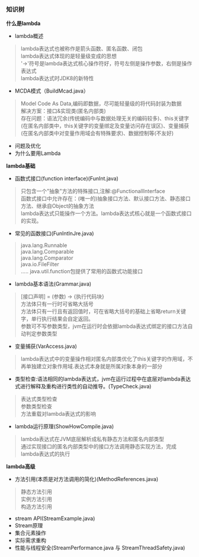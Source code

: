 ### 知识树
**什么是lambda**
* lambda概述
> lambda表达式也被称作是箭头函数、匿名函数、闭包\
> lambda表达式体现的是轻量级变成的思想\
> '->'符号是lambda表达式核心操作符好，符号左侧是操作参数，右侧是操作表达式\
> lambda表达式时JDK8的新特性
* MCDA模式（BuildMcad.java）
> Model Code As Data,编码即数据，尽可能轻量级的将代码封装为数据\
> 解决方案：接口&实现类(匿名内部类) \
> 存在问题：语法冗余(传统编码中与数据处理无关的编码较多)、this关键字(在匿名内部类中，this关键字的变量绑定及变量访问存在误区)、变量捕获(在匿名内部类中对变量作用域会有特殊要求)、数据控制等(不友好)
* 问题及优化
* 为什么要用Lambda

**lambda基础**
* 函数式接口(function interface)(FunInt.java)
> 只包含一个"抽象"方法的特殊接口,注解:@FunctionallInterface\
> 函数式接口中允许存在：(唯一的)抽象接口方法、默认接口方法、静态接口方法、继承自Object的抽象方法\
> lambda表达式只能操作一个方法。lambda表达式核心就是一个函数式接口的实现。
* 常见的函数接口(FunIntInJre.java)
> java.lang.Runnable\
> java.lang.Comparable\
> java.lang.Comparator\
> java.io.FileFilter\
> .....
> java.util.function包提供了常用的函数式功能接口
* lambda基本语法(Grammar.java)
> [接口声明] = (参数) -> {执行代码块}\
> 方法体只有一行时可省略大括号\
> 方法体只有一行且有返回值时，可在省略大括号的基础上省略return关键字，单行执行结果会自定返回。\
> 参数可不写参数类型，jvm在运行时会依据lambda表达式绑定的接口方法自动判定参数类型
* 变量捕获(VarAccess.java)
> lambda表达式中的变量操作相对匿名内部类优化了this关键字的作用域，不再单独建立对象作用域.表达式本身就是所属对象本身的一部分
* 类型检查:语法相同的lambda表达式，jvm在运行过程中在底层对lambda表达式进行解释及重构进行类性的自动推导。(TypeCheck.java)
> 表达式类型检查\
> 参数类型检查\
> 方法重载对lambda表达式的影响
* lambda运行原理(ShowHowCompile.java)
> lambda表达式在JVM底层解析成私有静态方法和匿名内部类型\
> 通过实现接口的匿名内部类型中的接口方法调用静态实现方法，完成lambda表达式的执行

**lambda高级**
* 方法引用(本质是对方法调用的简化)(MethodReferences.java)
> 静态方法引用 \
> 实例方法引用 \
> 构造方法引用
* stream API(StreamExample.java)
* Stream原理
* 集合元素操作
* 实际需求重构
* 性能与线程安全(StreamPerformance.java 与 StreamThreadSafety.java)